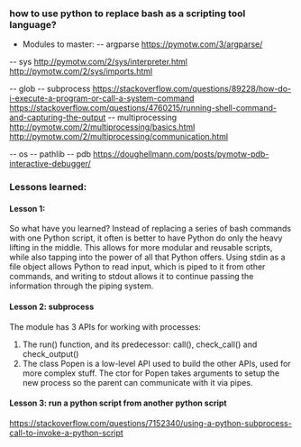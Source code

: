 ### how to use python to replace bash as a scripting tool language?
- Modules to master:
-- argparse
    https://pymotw.com/3/argparse/

-- sys
    http://pymotw.com/2/sys/interpreter.html
    http://pymotw.com/2/sys/imports.html

-- glob
-- subprocess
    https://stackoverflow.com/questions/89228/how-do-i-execute-a-program-or-call-a-system-command
    https://stackoverflow.com/questions/4760215/running-shell-command-and-capturing-the-output
-- multiprocessing
    http://pymotw.com/2/multiprocessing/basics.html
    http://pymotw.com/2/multiprocessing/communication.html

-- os
-- pathlib
-- pdb
    https://doughellmann.com/posts/pymotw-pdb-interactive-debugger/




### Lessons learned:
#### Lesson 1:
So what have you learned? Instead of replacing a series of bash commands with one Python script, it often is better 
to have Python do only the heavy lifting in the middle. This allows for more modular and reusable scripts, while also 
tapping into the power of all that Python offers. Using stdin as a file object allows Python to read input, which is 
piped to it from other commands, and writing to stdout allows it to continue passing the information through the piping system. 


#### Lesson 2: subprocess
The module has 3 APIs for working with processes:
1. The run() function, and its predecessor: call(), check_call() and check_output()
2. The class Popen is a low-level API used to build the other APIs, used for more complex stuff. The ctor for Popen takes arguments to setup the new process so the parent can communicate with it via pipes.


#### Lesson 3: run a python script from another python script
https://stackoverflow.com/questions/7152340/using-a-python-subprocess-call-to-invoke-a-python-script



